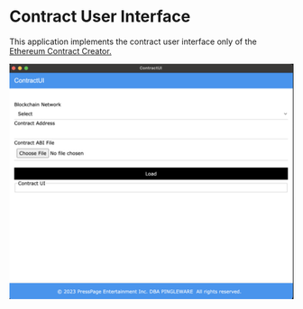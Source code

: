 # Contract User Interface

This application implements the contract user interface only of the [Ethereum Contract Creator.](https://snapcraft.io/ethereum-contract-creator)

![1703331468290](image/README/1703331468290.png)
